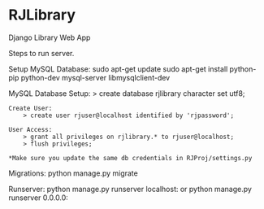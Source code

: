 # RJLibrary
Django Library Web App

Steps to run server.

Setup MySQL Database:
	sudo apt-get update
	sudo apt-get install python-pip python-dev mysql-server libmysqlclient-dev
	
MySQL Database Setup:
	> create database rjlibrary character set utf8;
	
	Create User:
		> create user rjuser@localhost identified by 'rjpassword';

	User Access:
		> grant all privileges on rjlibrary.* to rjuser@localhost;
		> flush privileges;
		
	*Make sure you update the same db credentials in RJProj/settings.py

Migrations:
	python manage.py migrate
	
Runserver:
	python manage.py runserver localhost:<favourite-port>
	or
	python manage.py runserver 0.0.0.0:<favourite-port>



